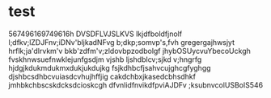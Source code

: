 # test
567496169749616h
DVSDFLVJSLKVS
lkjdfboldfjnolf
l;dfkv;lZDJFnv;iDNv'bljkadNFvg
b;dkp;somvp's,fvh
gregergajhwsjyt
hrflk;ja'dlrvkm'v
bkb'zdfm'v;zldovbpzodbolgf
jhybOSUycvuYbecoUckgh
fvskhnwsuefnwklejunfgsdjm
vjshb ljshdblcv;sjkd v;hngrfg
hjdgjkdukmdukmxdukjukdujkg
fsjkdhbcfjsahvcujghcgfyghgg
djshbcsdhbcvuiasdcvhujhffjig
cakdchbxjkasedcbhsdhkf
jmhbkchbscskdcksdcioskcgh
dfvnlidfnvikdfpviAJDFv
;ksubnvcolUSBolS546
